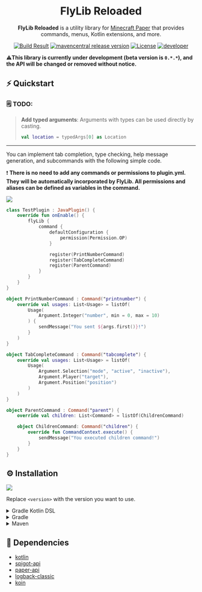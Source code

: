<h1 align="center">FlyLib Reloaded</h1>

<p align="center"><b>FlyLib Reloaded</b> is a utility library for <a href="https://papermc.io">Minecraft Paper</a> that provides commands, menus, Kotlin extensions, and more.</p>

<div align="center">
    <a href="https://github.com/TeamKun/flylib-reloaded"><img src="https://img.shields.io/github/workflow/status/TeamKun/flylib-reloaded/Build?style=flat-square" alt="Build Result"></a>
    <a href="https://github.com/TeamKun/flylib-reloaded"><img src="https://img.shields.io/maven-central/v/dev.kotx/flylib-reloaded?color=blueviolet&label=version&style=flat-square" alt="mavencentral release version"></a>
    <a href="https://opensource.org/licenses/mit-license.php"><img src="https://img.shields.io/static/v1?label=license&message=MIT&style=flat-square&color=blue" alt="License"></a>
    <a href="https://twitter.com/kotx__"><img src="https://img.shields.io/static/v1?label=developer&message=kotx__&style=flat-square&color=orange" alt="developer"></a>
</div>

⚠️**This library is currently under development (beta version is `0.*.*`), and the API will be changed or removed without notice.**

## ⚡ Quickstart

### 🗒️ TODO:

> **Add typed arguments**: Arguments with types can be used directly by casting.
> ```kotlin
> val location = typedArgs[0] as Location
> ```

---

You can implement tab completion, type checking, help message generation, and subcommands with the following simple code.

❗ **There is no need to add any commands or permissions to plugin.yml. They will be automatically incorporated by FlyLib. All permissions and aliases can be defined as variables in
the command.**

[![](https://cdn.kotx.dev/2021-06-14%2023-07-02.gif)]()

```kotlin
class TestPlugin : JavaPlugin() {
    override fun onEnable() {
        flyLib {
            command {
                defaultConfiguration {
                    permission(Permission.OP)
                }

                register(PrintNumberCommand)
                register(TabCompleteCommand)
                register(ParentCommand)
            }
        }
    }
}

object PrintNumberCommand : Command("printnumber") {
    override val usages: List<Usage> = listOf(
        Usage(
            Argument.Integer("number", min = 0, max = 10)
        ) {
            sendMessage("You sent ${args.first()}!")
        }
    )
}

object TabCompleteCommand : Command("tabcomplete") {
    override val usages: List<Usage> = listOf(
        Usage(
            Argument.Selection("mode", "active", "inactive"),
            Argument.Player("target"),
            Argument.Position("position")
        )
    )
}

object ParentCommand : Command("parent") {
    override val children: List<Command> = listOf(ChildrenCommand)

    object ChildrenCommand: Command("children") {
        override fun CommandContext.execute() {
            sendMessage("You executed children command!")
        }
    }
}
```

## ⚙️ Installation

[![](https://img.shields.io/maven-central/v/dev.kotx/flylib-reloaded?color=blueviolet&label=version&style=flat-square)](https://github.com/TeamKun/flylib-reloaded)

Replace `<version>` with the version you want to use.

<details>
<summary>Gradle Kotlin DSL</summary>
<div>

Please add the following configs to your `build.gradle.kts`.  
Use the `shadowJar` task when building plugins (generating jars to put in plugins/).

```kotlin
plugins {
    id("com.github.johnrengelman.shadow") version "6.0.0"
}
```
```kotlin
dependencies {
    implementation("dev.kotx:flylib-reloaded:<version>")
}
```

The following code is a configuration of shadowJar that combines all dependencies into one jar.  
It relocates all classes under the project's groupId to avoid conflicts that can occur when multiple plugins using different versions of flylib are deployed to the server.  

By setting the following, the contents of the jar file will look like this  
[![](https://cdn.kotx.dev/idea64_2021-06-14%2022-38-27.png)]()

```kotlin
import com.github.jengelman.gradle.plugins.shadow.tasks.ConfigureShadowRelocation

<..some gradle configurations..>

val relocateShadow by tasks.registering(ConfigureShadowRelocation::class) {
    target = tasks.shadowJar.get()
    prefix = project.group.toString()
}

tasks.shadowJar {
    dependsOn(relocateShadow)
}
```

</div>
</details>

<details>
<summary>Gradle</summary>
<div>

```groovy
plugins {
    id "com.github.johnrengelman.shadow" version "6.0.0"
}
```
```groovy
dependencies {
    implementation "dev.kotx:flylib-reloaded:<version>"
}
```

The following code is a configuration of shadowJar that combines all dependencies into one jar.  
It relocates all classes under the project's groupId to avoid conflicts that can occur when multiple plugins using different versions of flylib are deployed to the server.

By setting the following, the contents of the jar file will look like this  
[![](https://cdn.kotx.dev/idea64_2021-06-14%2022-38-27.png)]()

```groovy
import com.github.jengelman.gradle.plugins.shadow.tasks.ConfigureShadowRelocation

<..some gradle configurations..>

task relocateShadow(type: ConfigureShadowRelocation) {
    target = tasks.shadowJar
    prefix = project.group
}

tasks.shadowJar.dependsOn tasks.relocateShadow
```

</div>
</details>

<details>
<summary>Maven</summary>
<div>

wait...!

</div>
</details>

## 📝 Dependencies

- [kotlin](https://github.com/JetBrains/kotlin)
- [spigot-api](https://github.com/SpigotMC/Spigot-API)
- [paper-api](https://github.com/PaperMC/Paper)
- [logback-classic](http://logback.qos.ch)
- [koin](https://github.com/InsertKoinIO/koin)

